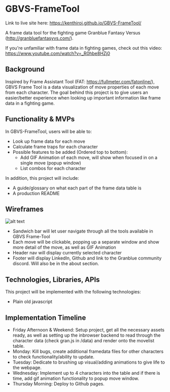 # GBVS-FrameTool #

Link to live site here: https://kenthiroi.github.io/GBVS-FrameTool/

A frame data tool for the fighting game Granblue Fantasy Versus (http://granbluefantasyvs.com/).

If you're unfamiliar with frame data in fighting games, check out this video: https://www.youtube.com/watch?v=_R0hbe8HZj0

## Background ##
Inspired by Frame Assistant Tool (FAT: https://fullmeter.com/fatonline/), GBVS Frame Tool is a data visualization of move properties of each move from each character. The goal behind this project is to give users an easier/better experience when looking up important information like frame data in a fighting game. 

## Functionality & MVPs ##
In GBVS-FrameTool, users will be able to:
* Look up frame data for each move
* Calculate frame traps for each character
* Possible features to be added (Ordered top to bottom):
  * Add GIF Animation of each move, will show when focused in on a single move (popup window)
  * List combos for each character

In addition, this project will include:
* A guide/glossary on what each part of the frame data table is
* A production README

## Wireframes ##
![alt text](https://i.imgur.com/NtvO1bk.png)
* Sandwich bar will let user navigate through all the tools available in GBVS Frame-Tool
* Each move will be clickable, popping up a separate window and show more detail of the move, as well as GIF Animation
* Header nav will display currently selected character
* Footer will display LinkedIn, Github and link to the Granblue community discord. Will also be in the about section.

## Technologies, Libraries, APIs ##
This project will be implemented with the following technologies:
* Plain old javascript

## Implementation Timeline ##
* Friday Afternoon & Weekend: Setup project, get all the necessary assets ready, as well as setting up the inbrowser backend to read through the character data (check gran.js in /data) and render onto the movelist table.
* Monday: Kill bugs, create additional framedata files for other characters to check functionality/ability to update.
* Tuesday: Dedicate to brushing up visual/adding animations to give life to the webpage.
* Wednesday: Implement up to 4 characters into the table and if there is time, add gif animation functionality to popup move window.
* Thursday Morning: Deploy to Github pages.
